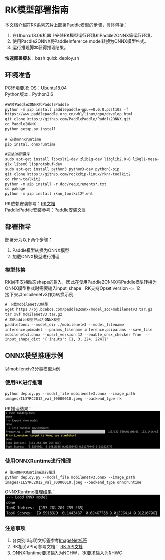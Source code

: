 # RK模型部署指南
本文档介绍在RK系列芯片上部署Paddle模型的步骤，具体包括：  
1. 在Ubuntu18.06机器上安装RK模型运行环境和Paddle2ONNX等运行环境。  
2. 使用Paddle2ONNX将PaddleInference model转换为ONNX模型格式。
3. 运行推理脚本获得推理结果。  

**快速部署脚本**：bash quick_deploy.sh

## 环境准备
PC环境要求:
OS：Ubuntu18.04  
Python版本：Python3.6  
```
#安装Paddle2ONNX和PaddlePaddle
python -m pip install paddlepaddle-gpu==0.0.0.post102 -f https://www.paddlepaddle.org.cn/whl/linux/gpu/develop.html
git clone https://github.com/PaddlePaddle/Paddle2ONNX.git
cd Paddle2ONNX
python setup.py install

# 安装onnxruntime
pip install onnxruntime

#安装RK所需库
sudo apt-get install libxslt1-dev zlib1g-dev libglib2.0-0 libgl1-mesa-glx libsm6 libprotobuf-dev
sudo apt-get install python3 python3-dev python3-pip
git clone https://github.com/rockchip-linux/rknn-toolkit2
cd rknn-toolkit2
python -m pip install -r doc/requirements*.txt
cd pakage
python -m pip install rknn_toolkit2*.whl
```
RK依赖安装参考：[RK文档](https://github.com/rockchip-linux/rknn-toolkit2/blob/master/doc/Rockchip_Quick_Start_RKNN_Toolkit2_CN-1.2.0.pdf)  
PaddlePaddle安装参考：[Paddle安装文档](https://www.paddlepaddle.org.cn/install/quick?docurl=/documentation/docs/zh/develop/install/pip/linux-pip.html)

## 部署指导
部署分为以下两个步骤：  
1. Paddle模型转换为ONNX模型
2. 加载ONNX模型进行推理
### 模型转换
RK尚不支持动态shape的输入，因此在使用Paddle2ONNX将Paddle模型转换为ONNX模型格式时需要输入input_shape，RK支持Opset version <= 12  
接下来以mobilenetv3作为转换示例
```
# 下载mobilenetv3模型
wget https://bj.bcebos.com/paddle2onnx/model_zoo/mobilenetv3.tar.gz
tar xvf mobilenetv3.tar.gz
# 将Paddle模型导出为ONNX模型
paddle2onnx --model_dir ./mobilenetv3 --model_filename inference.pdmodel --params_filename inference.pdiparams --save_file mobilenetv3.onnx --opset_version 12 --enable_onnx_checker True  --input_shape_dict "{'inputs': [1, 3, 224, 224]}"
```
## ONNX模型推理示例
以mobilenetv3分类模型为例
### 使用RK进行推理
```
python deploy.py --model_file mobilenetv3.onnx --image_path images/ILSVRC2012_val_00000010.jpeg --backend_type rk
```
RK推理结果：![图片](./imgs/class_rk.png)  
### 使用ONNXRuntime进行推理
```
# 使用ONNXRuntime进行推理
python deploy.py --model_file mobilenetv3.onnx --image_path images/ILSVRC2012_val_00000010.jpeg --backend_type onnxruntime
```
ONNXRuntime推理结果：![图片](./imgs/class_onnxruntime.png)
### 注意事项
1. 各类别id与明文标签参考[ImageNet标签](https://github.com/PaddlePaddle/PaddleClas/blob/release/2.3/deploy/utils/imagenet1k_label_list.txt)
2. RK相关API可参考文档： [RK API文档](https://github.com/rockchip-linux/rknn-toolkit2/blob/master/doc/Rockchip_User_Guide_RKNN_Toolkit2_CN-1.2.0.pdf)  
3. ONNXRuntime要求输入为NCHW，RK要求输入为NHWC
